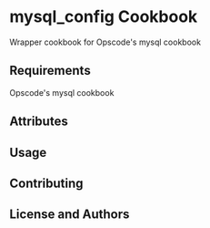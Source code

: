 mysql_config Cookbook
=======================
Wrapper cookbook for Opscode's mysql cookbook


Requirements
------------
Opscode's mysql cookbook


Attributes
----------

Usage
-----

Contributing
------------

License and Authors
-------------------
